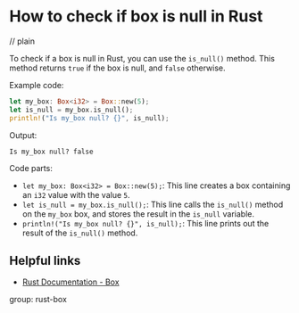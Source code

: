 # How to check if box is null in Rust
// plain

To check if a box is null in Rust, you can use the `is_null()` method. This method returns `true` if the box is null, and `false` otherwise.

Example code:
```rust
let my_box: Box<i32> = Box::new(5);
let is_null = my_box.is_null();
println!("Is my_box null? {}", is_null);
```

Output:
```
Is my_box null? false
```

Code parts:
- `let my_box: Box<i32> = Box::new(5);`: This line creates a box containing an `i32` value with the value `5`.
- `let is_null = my_box.is_null();`: This line calls the `is_null()` method on the `my_box` box, and stores the result in the `is_null` variable.
- `println!("Is my_box null? {}", is_null);`: This line prints out the result of the `is_null()` method.

## Helpful links
- [Rust Documentation - Box](https://doc.rust-lang.org/std/boxed/struct.Box.html)

group: rust-box